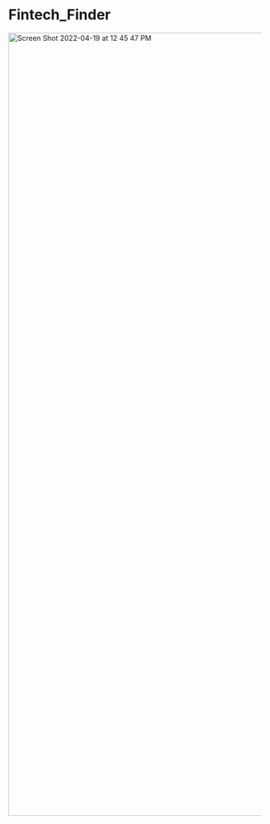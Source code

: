 # Fintech_Finder


<img width="1560" alt="Screen Shot 2022-04-19 at 12 45 47 PM" src="https://user-images.githubusercontent.com/94722790/164054343-b0811a02-d59e-4cb3-8e25-65b5d4afbee0.png">
